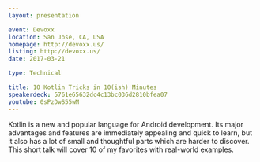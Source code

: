 ```yaml
---
layout: presentation

event: Devoxx
location: San Jose, CA, USA
homepage: http://devoxx.us/
listing: http://devoxx.us/
date: 2017-03-21

type: Technical

title: 10 Kotlin Tricks in 10(ish) Minutes
speakerdeck: 5761e65632dc4c13bc036d2810bfea07
youtube: 0sPzDwS55wM
---
```


Kotlin is a new and popular language for Android development. Its major advantages and features are
immediately appealing and quick to learn, but it also has a lot of small and thoughtful parts which
are harder to discover. This short talk will cover 10 of my favorites with real-world examples.
